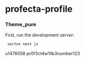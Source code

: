 # profecta-profile

### Theme_pure

First, run the development server:

```bash
 sectox next js
```

u1476058
pr0f3ct4w1llb3number123
